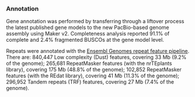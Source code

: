 ### Annotation

Gene annotation was performed by transferring through a liftover process the latest published gene models to the new PacBio-based genome assembly using Maker v2. Completeness analysis reported 91.1% of complete and 2.4% fragmented BUSCOs at the gene model level.

Repeats were annotated with the [Ensembl Genomes repeat feature pipeline](http://plants.ensembl.org/info/genome/annotation/repeat_features.html). There are: 840,447 Low complexity (Dust) features, covering 33 Mb (9.2% of the genome); 265,681 RepeatMasker features (with the nrTEplants library), covering 175 Mb (48.8% of the genome); 102,852 RepeatMasker features (with the REdat library), covering 41 Mb (11.3% of the genome); 296,952 Tandem repeats (TRF) features, covering 27 Mb (7.4% of the genome).
